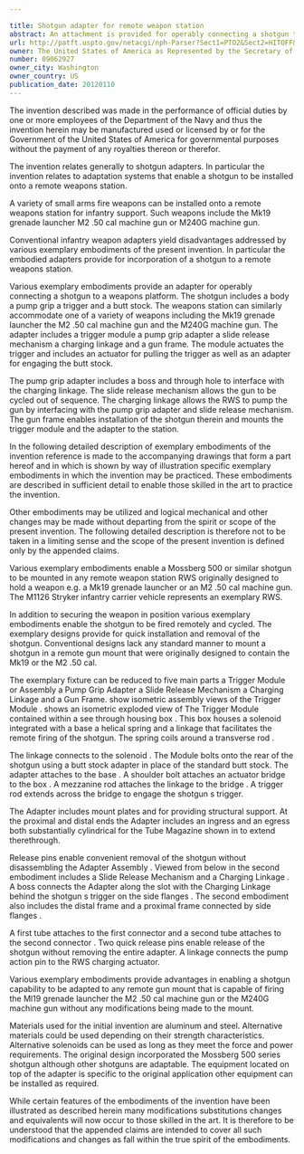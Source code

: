```yaml
---

title: Shotgun adapter for remote weapon station
abstract: An attachment is provided for operably connecting a shotgun to a weapons station. The shotgun includes a trigger and a butt stock. The weapons station can accommodate one of a Mk19 grenade launcher, an M2 .50 cal machine gun and an M240G machine gun. The attachment includes a trigger module, a pump grip adapter, and a gun frame. The module actuates the trigger and includes an actuator for pulling the trigger and an adapter for engaging the butt stock. The pump grip adapter includes slots for traveling pins on the weapons station to absorb recoil. The gun frame enables installation of the shotgun therein and mounts the trigger module and the adapter to the weapon station.
url: http://patft.uspto.gov/netacgi/nph-Parser?Sect1=PTO2&Sect2=HITOFF&p=1&u=%2Fnetahtml%2FPTO%2Fsearch-adv.htm&r=1&f=G&l=50&d=PALL&S1=09062927&OS=09062927&RS=09062927
owner: The United States of America as Represented by the Secretary of the Navy
number: 09062927
owner_city: Washington
owner_country: US
publication_date: 20120110
---
```

The invention described was made in the performance of official duties by one or more employees of the Department of the Navy and thus the invention herein may be manufactured used or licensed by or for the Government of the United States of America for governmental purposes without the payment of any royalties thereon or therefor.

The invention relates generally to shotgun adapters. In particular the invention relates to adaptation systems that enable a shotgun to be installed onto a remote weapons station.

A variety of small arms fire weapons can be installed onto a remote weapons station for infantry support. Such weapons include the Mk19 grenade launcher M2 .50 cal machine gun or M240G machine gun.

Conventional infantry weapon adapters yield disadvantages addressed by various exemplary embodiments of the present invention. In particular the embodied adapters provide for incorporation of a shotgun to a remote weapons station.

Various exemplary embodiments provide an adapter for operably connecting a shotgun to a weapons platform. The shotgun includes a body a pump grip a trigger and a butt stock. The weapons station can similarly accommodate one of a variety of weapons including the Mk19 grenade launcher the M2 .50 cal machine gun and the M240G machine gun. The adapter includes a trigger module a pump grip adapter a slide release mechanism a charging linkage and a gun frame. The module actuates the trigger and includes an actuator for pulling the trigger as well as an adapter for engaging the butt stock.

The pump grip adapter includes a boss and through hole to interface with the charging linkage. The slide release mechanism allows the gun to be cycled out of sequence. The charging linkage allows the RWS to pump the gun by interfacing with the pump grip adapter and slide release mechanism. The gun frame enables installation of the shotgun therein and mounts the trigger module and the adapter to the station.

In the following detailed description of exemplary embodiments of the invention reference is made to the accompanying drawings that form a part hereof and in which is shown by way of illustration specific exemplary embodiments in which the invention may be practiced. These embodiments are described in sufficient detail to enable those skilled in the art to practice the invention.

Other embodiments may be utilized and logical mechanical and other changes may be made without departing from the spirit or scope of the present invention. The following detailed description is therefore not to be taken in a limiting sense and the scope of the present invention is defined only by the appended claims.

Various exemplary embodiments enable a Mossberg 500 or similar shotgun to be mounted in any remote weapon station RWS originally designed to hold a weapon e.g. a Mk19 grenade launcher or an M2 .50 cal machine gun. The M1126 Stryker infantry carrier vehicle represents an exemplary RWS.

In addition to securing the weapon in position various exemplary embodiments enable the shotgun to be fired remotely and cycled. The exemplary designs provide for quick installation and removal of the shotgun. Conventional designs lack any standard manner to mount a shotgun in a remote gun mount that were originally designed to contain the Mk19 or the M2 .50 cal.

The exemplary fixture can be reduced to five main parts a Trigger Module or Assembly a Pump Grip Adapter a Slide Release Mechanism a Charging Linkage and a Gun Frame. show isometric assembly views of the Trigger Module . shows an isometric exploded view of The Trigger Module contained within a see through housing box . This box houses a solenoid integrated with a base a helical spring and a linkage that facilitates the remote firing of the shotgun. The spring coils around a transverse rod .

The linkage connects to the solenoid . The Module bolts onto the rear of the shotgun using a butt stock adapter in place of the standard butt stock. The adapter attaches to the base . A shoulder bolt attaches an actuator bridge to the box . A mezzanine rod attaches the linkage to the bridge . A trigger rod extends across the bridge to engage the shotgun s trigger.

The Adapter includes mount plates and for providing structural support. At the proximal and distal ends the Adapter includes an ingress and an egress both substantially cylindrical for the Tube Magazine shown in to extend therethrough.

Release pins enable convenient removal of the shotgun without disassembling the Adapter Assembly . Viewed from below in the second embodiment includes a Slide Release Mechanism and a Charging Linkage . A boss connects the Adapter along the slot with the Charging Linkage behind the shotgun s trigger on the side flanges . The second embodiment also includes the distal frame and a proximal frame connected by side flanges .

A first tube attaches to the first connector and a second tube attaches to the second connector . Two quick release pins enable release of the shotgun without removing the entire adapter. A linkage connects the pump action pin to the RWS charging actuator.

Various exemplary embodiments provide advantages in enabling a shotgun capability to be adapted to any remote gun mount that is capable of firing the Ml19 grenade launcher the M2 .50 cal machine gun or the M240G machine gun without any modifications being made to the mount.

Materials used for the initial invention are aluminum and steel. Alternative materials could be used depending on their strength characteristics. Alternative solenoids can be used as long as they meet the force and power requirements. The original design incorporated the Mossberg 500 series shotgun although other shotguns are adaptable. The equipment located on top of the adapter is specific to the original application other equipment can be installed as required.

While certain features of the embodiments of the invention have been illustrated as described herein many modifications substitutions changes and equivalents will now occur to those skilled in the art. It is therefore to be understood that the appended claims are intended to cover all such modifications and changes as fall within the true spirit of the embodiments.


